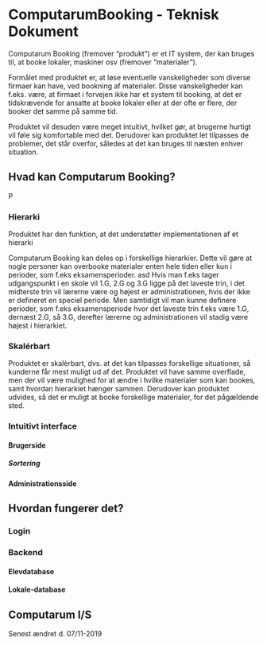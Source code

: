 ﻿# ComputarumBooking - Teknisk Dokument
Computarum Booking (fremover “produkt”) er et IT system, der kan bruges til, at booke lokaler, maskiner osv (fremover “materialer”).

Formålet med produktet er, at løse eventuelle vanskeligheder som diverse firmaer kan have, ved bookning af materialer. Disse vanskeligheder kan f.eks. være, at firmaet i forvejen ikke har et system til booking, at det er tidskrævende for ansatte at booke lokaler eller at der ofte er flere, der booker det samme på samme tid.

Produktet vil desuden være meget intuitivt, hvilket gør, at brugerne hurtigt vil føle sig komfortable med det. Derudover kan produktet let tilpasses de problemer, det står overfor, således at det kan bruges til næsten enhver situation.

## Hvad kan Computarum Booking?
P

### Hierarki
Produktet har den funktion, at det understøtter implementationen af et hierarki 

Computarum Booking kan deles op i forskellige hierarkier. Dette vil gøre at nogle personer kan overbooke materialer enten hele tiden eller kun i perioder, som f.eks eksamensperioder. asd
Hvis man f.eks tager udgangspunkt i en skole vil 1.G, 2.G og 3.G ligge på det laveste trin, i det midterste trin vil lærerne være og højest er administrationen, hvis der ikke er defineret en speciel periode. Men samtidigt vil man kunne definere perioder, som f.eks eksamensperiode hvor det laveste trin f.eks være 1.G, dernæst 2.G, så 3.G, derefter lærerne og administrationen vil stadig være højest i hierarkiet. 

### Skalérbart
Produktet er skalèrbart, dvs. at det kan tilpasses forskellige situationer, så kunderne får mest muligt ud af det. Produktet vil have samme overflade, men der vil være mulighed for at ændre i hvilke materialer som kan bookes, samt hvordan hierarkiet hænger sammen. Derudover kan produktet udvides, så det er muligt at booke forskellige materialer, for det pågældende sted. 

### Intuitivt interface
#### Brugerside
##### Sortering
#### Administrationsside

## Hvordan fungerer det?
### Login
### Backend
#### Elevdatabase
#### Lokale-database

## Computarum I/S
Senest ændret d. 07/11-2019